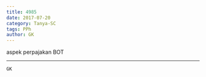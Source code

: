 ```yaml
---
title: 4985
date: 2017-07-20
category: Tanya-SC
tags: PPh
author: GK
---
```


aspek perpajakan BOT

---



`GK`
